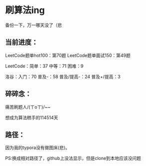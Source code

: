 # 刷算法ing

备份一下，万一哪天没了（悲



## 当前进度：

LeetCode题单hot100：第70题
LeetCode题单面试150：第49题

LeetCode：简单：37	中等：71	困难：9

洛谷：入门：70	普及-：58	普及/提高-：24	普及+/提高：3




## 碎碎念：

痛苦刷题人/(ㄒoㄒ)/~~

想成为算法糕手的114514天



## 路径：

因为我的typora没有做图床(悲)。

PS:换成相对路径了，github上没法显示，但是clone到本地应该没问题